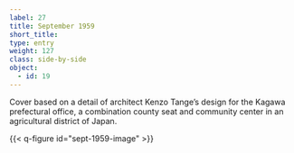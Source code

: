 ```yaml
---
label: 27
title: September 1959
short_title:
type: entry
weight: 127
class: side-by-side
object:
  - id: 19
---
```


Cover based on a detail of architect Kenzo Tange’s design for the Kagawa prefectural office, a combination county seat and community center in an agricultural district of Japan.

{{< q-figure id="sept-1959-image" >}}
